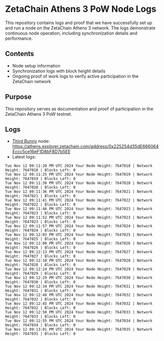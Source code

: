 # ZetaChain Athens 3 PoW Node Logs
This repository contains logs and proof that we have successfully set up and run a node on the ZetaChain Athens 3 network. The logs demonstrate continuous node operation, including synchronization details and performance.

## Contents
- Node setup information
- Synchronization logs with block height details
- Ongoing proof of work logs to verify active participation in the ZetaChain network

## Purpose
This repository serves as documentation and proof of participation in the ZetaChain Athens 3 PoW testnet.

## Logs

- [Third Bunny](https://thirdbunny.xyz/) node: https://athens.explorer.zetachain.com/address/0x225254d35dE666064Eccc5ce16eF1D8bF8D7b5EE
- Latest logs:
```
Tue Nov 12 09:11:20 PM UTC 2024 Your Node Height: 7647018 | Network Height: 7647018 | Blocks Left: 0
Tue Nov 12 09:11:25 PM UTC 2024 Your Node Height: 7647019 | Network Height: 7647019 | Blocks Left: 0
Tue Nov 12 09:11:30 PM UTC 2024 Your Node Height: 7647020 | Network Height: 7647020 | Blocks Left: 0
Tue Nov 12 09:11:36 PM UTC 2024 Your Node Height: 7647021 | Network Height: 7647021 | Blocks Left: 0
Tue Nov 12 09:11:41 PM UTC 2024 Your Node Height: 7647022 | Network Height: 7647022 | Blocks Left: 0
Tue Nov 12 09:11:46 PM UTC 2024 Your Node Height: 7647023 | Network Height: 7647023 | Blocks Left: 0
Tue Nov 12 09:11:52 PM UTC 2024 Your Node Height: 7647023 | Network Height: 7647023 | Blocks Left: 0
Tue Nov 12 09:11:57 PM UTC 2024 Your Node Height: 7647024 | Network Height: 7647024 | Blocks Left: 0
Tue Nov 12 09:12:03 PM UTC 2024 Your Node Height: 7647025 | Network Height: 7647025 | Blocks Left: 0
Tue Nov 12 09:12:08 PM UTC 2024 Your Node Height: 7647026 | Network Height: 7647026 | Blocks Left: 0
Tue Nov 12 09:12:13 PM UTC 2024 Your Node Height: 7647027 | Network Height: 7647027 | Blocks Left: 0
Tue Nov 12 09:12:18 PM UTC 2024 Your Node Height: 7647028 | Network Height: 7647028 | Blocks Left: 0
Tue Nov 12 09:12:24 PM UTC 2024 Your Node Height: 7647029 | Network Height: 7647029 | Blocks Left: 0
Tue Nov 12 09:12:29 PM UTC 2024 Your Node Height: 7647030 | Network Height: 7647030 | Blocks Left: 0
Tue Nov 12 09:12:34 PM UTC 2024 Your Node Height: 7647031 | Network Height: 7647031 | Blocks Left: 0
Tue Nov 12 09:12:40 PM UTC 2024 Your Node Height: 7647032 | Network Height: 7647032 | Blocks Left: 0
Tue Nov 12 09:12:45 PM UTC 2024 Your Node Height: 7647032 | Network Height: 7647032 | Blocks Left: 0
Tue Nov 12 09:12:50 PM UTC 2024 Your Node Height: 7647033 | Network Height: 7647033 | Blocks Left: 0
Tue Nov 12 09:12:55 PM UTC 2024 Your Node Height: 7647034 | Network Height: 7647034 | Blocks Left: 0
Tue Nov 12 09:13:01 PM UTC 2024 Your Node Height: 7647035 | Network Height: 7647035 | Blocks Left: 0
```
